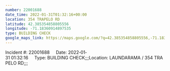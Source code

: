 ```yaml
---
number: 22001688
date_time: 2022-01-31T01:32:16+00:00
location: 354 TRAPELO RD
latitude: 42.385354858805556
longitude: -71.18360914897535
type: BUILDING CHECK
google_maps_link: https://maps.google.com/?q=42.385354858805556,-71.18360914897535
---
```


Incident #: 22001688     Date: 2022‐01‐31 01:32:16     Type: BUILDING CHECK;;;Location: LAUNDARAMA / 354 TRAPELO RD;;;
